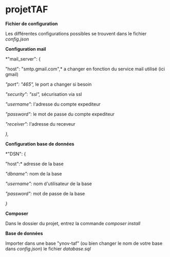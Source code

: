# projetTAF

**Fichier de configuration**

Les différentes configurations possibles se trouvent dans le fichier *config.json*

**Configuration mail**

*"mail_server": {

  "host": "smtp.gmail.com",* a changer en fonction du service mail utilisé (ici gmail)

  *"port": "465",* le port a changer si besoin

  *"security": "ssl",* sécurisation via ssl

  *"username":* l'adresse du compte expediteur

  *"password":* le mot de passe du compte expediteur

  *"receiver":* l'adresse du receveur

*},*


**Configuration base de données**

*"DSN": {

  "host":* adresse de la base

  *"dbname":* nom de la base

  *"username":* nom d'utilisateur de la base

  *"password":* mot de passe de la base

*}*

**Composer**

Dans le dossier du projet, entrez la commande *composer install*


**Base de données**

Importer dans une base "ynov-taf" (ou bien changer le nom de votre base dans *config.json*) le fichier *database.sql*
